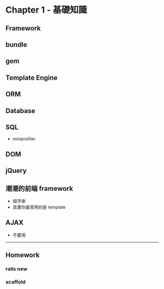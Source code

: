 # Chapter 1 - 基礎知識

## Framework

## bundle

## gem

## Template Engine

## ORM

## Database

## SQL
- miniprofiler

## DOM

## jQuery

## 潮潮的前端 framework
- 組字串
- 其實你最常用的是 template 

## AJAX
- 不要用

----

## Homework

### rails new 

### scaffold

### 
